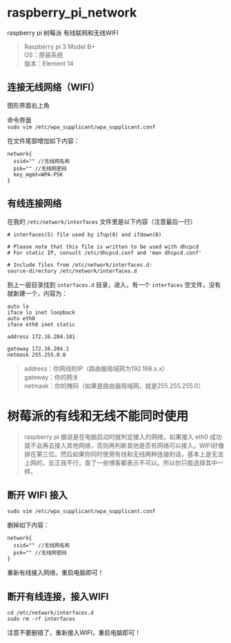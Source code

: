 # raspberry_pi_network
raspberry pi 树莓派 有线联网和无线WIFI 

  >Raspberry pi 3 Model B+  
  >OS：原装系统  
  >版本：Element 14  
  
## 连接无线网络（WIFI）  
图形界面右上角  

命令界面  
`sudo vim /etc/wpa_supplicant/wpa_supplicant.conf`  

在文件尾部增加如下内容：  

    network{   
      ssid="" //无线网名称   
      psk="" //无线网密码   
      key_mgmt=WPA-PSK  
    }  
  
## 有线连接网络  

在我的 `/etc/network/interfaces` 文件里是以下内容（注意最后一行）  

    # interfaces(5) file used by ifup(8) and ifdown(8)  
      
    # Please note that this file is written to be used with dhcpcd  
    # For static IP, consult /etc/dhcpcd.conf and 'man dhcpcd.conf'  
      
    # Include files from /etc/network/interfaces.d:  
    source-directory /etc/network/interfaces.d  

到上一层目录找到 `interfaces.d` 目录，进入，有一个 `interfaces` 空文件，没有就新建一个，内容为：  

    auto lo  
    iface lo inet loopback  
    auto eth0  
    iface eth0 inet static  
      
    address 172.16.204.181  
       
    gateway 172.16.204.1  
    netmask 255.255.0.0  
    
  >address：你网线的IP（路由器局域网为192.168.x.x）  
  >gateway：你的网关  
  >netmask：你的掩码（如果是路由器局域网，就是255.255.255.0）  
  
  
# 树莓派的有线和无线不能同时使用
  >raspberry pi 据说是在电脑启动时就判定接入的网络，如果接入 eth0 成功就不会再去接入其他网络，否则再判断其他是否有网络可以接入，WIFI好像排在第三位。然后如果你同时使用有线和无线两种连接的话，基本上是无法上网的，反正我不行，查了一些博客都表示不可以。所以你只能选择其中一样。
  
  
## 断开 WIFI 接入

    sudo vim /etc/wpa_supplicant/wpa_supplicant.conf  

删掉如下内容：  

    network{   
      ssid="" //无线网名称   
      psk="" //无线网密码   
    }  
    
重新有线接入网络，重启电脑即可！

  
## 断开有线连接，接入WIFI  

    cd /etc/network/interfaces.d  
    sudo rm -rf interfaces  

注意不要删错了，重新接入WIFI，重启电脑即可！
